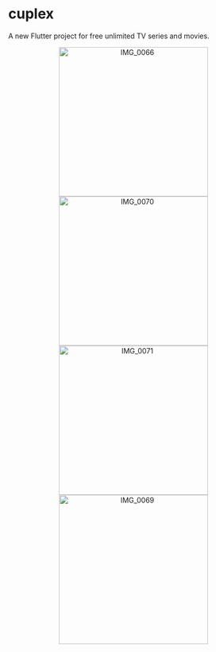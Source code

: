 # cuplex

A new Flutter project for free unlimited TV series and movies.

<p align="center">
  <img src="https://github.com/user-attachments/assets/d6da106f-aced-4e29-8f89-dbe2414d21d9" alt="IMG_0066" width="300"/>
  
  <img src="https://github.com/user-attachments/assets/f5145ab5-4025-4923-b538-c9557ee99c9e" alt="IMG_0070" width="300"/>
  
  <img src="https://github.com/user-attachments/assets/bc9c100b-bae0-4e61-8385-b80722acfbb0" alt="IMG_0071" width="300"/>
  
  <img src="https://github.com/user-attachments/assets/dac3bf1d-e4e5-47fb-84b7-0724991ee1a3" alt="IMG_0069" width="300"/>
</p>
